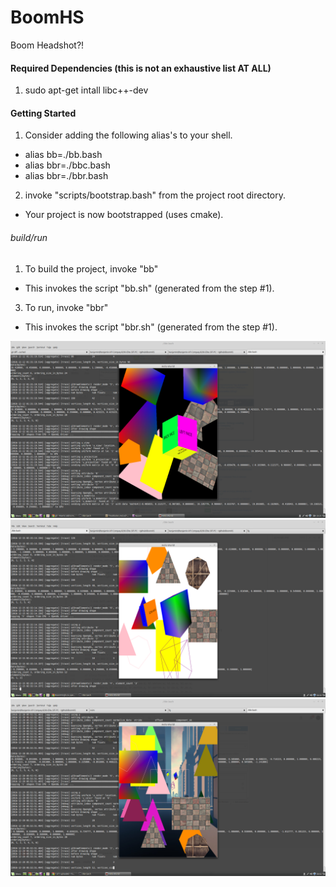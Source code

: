 # BoomHS
Boom Headshot?!

#### Required Dependencies (this is not an exhaustive list AT ALL)
1. sudo apt-get intall libc++-dev

#### Getting Started
1. Consider adding the following alias's to your shell.
 * alias bb=./bb.bash
 * alias bbr=./bbc.bash
 * alias bbr=./bbr.bash
2. invoke "scripts/bootstrap.bash" from the project root directory.
 + Your project is now bootstrapped (uses cmake).

###### build/run
1. To build the project, invoke "bb"
 + This invokes the script "bb.sh" (generated from the step #1).
3. To run, invoke "bbr"
 + This invokes the script "bbr.sh" (generated from the step #1).

![Alt text](/screenshots/early_shapes.png?raw=true "Some shapes being shoved at OpenGL under various transformations.")
![Alt text](/screenshots/3d_movement.png?raw=true "Basic 3d camera implemented.")
![Alt text](/screenshots/clusterfuck.png?raw=true "Clusterfuck of shapes using the burrito.")
